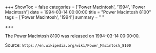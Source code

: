 +++
ShowToc = false
categories = ['Power Macintosh', '1994', 'Power Macintosh']
date = 1994-03-14 00:00:00
title = "Power Macintosh 8100"
tags = ['Power Macintosh', '1994']
summary = " "

+++

The Power Macintosh 8100 was released on 1994-03-14 00:00:00.

Source: `https://en.wikipedia.org/wiki/Power_Macintosh_8100`


